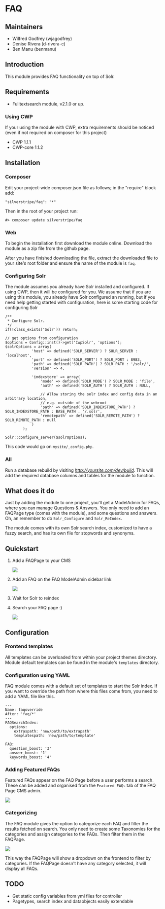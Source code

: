 # FAQ

## Maintainers

 * Wilfred Godfrey (wjagodfrey)
 * Denise Rivera (d-rivera-c)
 * Ben Manu (benmanu)

## Introduction

This module provides FAQ functionality on top of Solr.

## Requirements

 * Fulltextsearch module, v2.1.0 or up.
 
### Using CWP

If your using the module with CWP, extra requirements should be noticed (even if not required on composer for this project)

 * CWP 1.1.1
 * CWP-core 1.1.2

## Installation

### Composer

Edit your project-wide composer.json file as follows; in the "require" block add:

    "silverstripe/faq": "*"

Then in the root of your project run:

    #> composer update silverstripe/faq

### Web

To begin the installation first download the module online. Download the module as a zip file from the github page.

After you have finished downloading the file, extract the downloaded file to your site's root
folder and ensure the name of the module is `faq`.

### Configuring Solr
The module assumes you already have Solr installed and configured. If using CWP, then it will be configured for you.
We assume that if you are using this module, you already have Solr configured an running, but if you need help getting started with configuration,
here is some starting code for configuring Solr

````
/**
 * Configure Solr.
 */
if(!class_exists('Solr')) return;

// get options from configuration
$options = Config::inst()->get('CwpSolr', 'options');
$solrOptions = array(
			'host' => defined('SOLR_SERVER') ? SOLR_SERVER : 'localhost',
			'port' => defined('SOLR_PORT') ? SOLR_PORT : 8983,
			'path' => defined('SOLR_PATH') ? SOLR_PATH : '/solr/',
			'version' => 4,

			'indexstore' => array(
				'mode' => defined('SOLR_MODE') ? SOLR_MODE : 'file',
				'auth' => defined('SOLR_AUTH') ? SOLR_AUTH : NULL,

				// Allow storing the solr index and config data in an arbitrary location,
				// e.g. outside of the webroot
				'path' => defined('SOLR_INDEXSTORE_PATH') ? SOLR_INDEXSTORE_PATH : BASE_PATH . '/.solr',
				'remotepath' => defined('SOLR_REMOTE_PATH') ? SOLR_REMOTE_PATH : null
			)
		);

Solr::configure_server($solrOptions);
````


This code would go on `mysite/_config.php`.

### All

Run a database rebuild by visiting *http://yoursite.com/dev/build*. This will add the required database
columns and tables for the module to function.

## What does it do

Just by adding the module to one project, you'll get a ModelAdmin for FAQs, where you can manage Questions & Answers.
You only need to add an FAQPage type (comes with the module), and some questions and answers. Oh, an remember
to do `Solr_Configure` and `Solr_ReIndex`.

The module comes with its own Solr search index, customized to have a fuzzy search, and has its own file for stopwords and synonyms.


## Quickstart

1. Add a FAQPage to your CMS

    ![](docs/images/faq-pagetype.png)

2. Add an FAQ on the FAQ ModelAdmin sidebar link

    ![](docs/images/faq-modeladmin.png)

3. Wait for Solr to reindex
4. Search your FAQ page :)

    ![](docs/images/faq-frontend.png)

## Configuration

### Frontend templates

All templates can be overloaded from within your project themes directory. Module default templates can be found in the module's `templates` directory.

### Configuration using YAML

FAQ module comes with a default set of templates to start the Solr index. If you want to override the path from where this files
come from, you need to add a YAML file like this.
```
---
Name: faqoverride
After: 'faq/*'
---
FAQSearchIndex:
  options:
    extraspath: 'new/path/to/extrapath'
    templatespath: 'new/path/to/template'
	
FAQ:
  question_boost: '3'
  answer_boost: '1'
  keywords_boost: '4'
```
### Adding Featured FAQs

Featured FAQs appear on the FAQ Page before a user performs a search. These can be added and organised from the `Featured FAQs` tab of the FAQ Page CMS admin.

![](docs/images/faq-featuredfaqsadmin.png)

### Categorizing

The FAQ module gives the option to categorize each FAQ and filter the results fetched on search. You only need to
create some Taxonomies for the categories and assign categories to the FAQs. Then filter them in the FAQPage.

![](docs/images/faq-categories-faqpage.png)

This way the FAQPage will show a dropdown on the frontend to filter by categories.
If the FAQPage doesn't have any category selected, it will display all FAQs.


## TODO

- Get static config variables from yml files for controller
- Pagetypes, search index and dataobjects easily extendable
